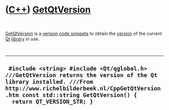 



 

 

 

 

 

([C++](Cpp.htm)) [GetQtVersion](CppGetQtVersion.htm)
====================================================

 

[GetQtVersion](CppGetQtVersion.htm) is a [version](CppVersion.htm) [code
snippets](CppCodeSnippets.htm) to obtain the [version](CppVersion.htm)
of the current [Qt](CppQt.htm) [library](CppLibrary.htm) in use.

 

  -----------------------------------------------------------------------------------------------------------------------------------------------------------------------------------------------------------------------------------------
  ` #include <string> #include <Qt/qglobal.h>  ///GetQtVersion returns the version of the Qt library installed. ///From http://www.richelbilderbeek.nl/CppGetQtVersion.htm const std::string GetQtVersion() {   return QT_VERSION_STR; }`
  -----------------------------------------------------------------------------------------------------------------------------------------------------------------------------------------------------------------------------------------

 

 

 

 

 





 



